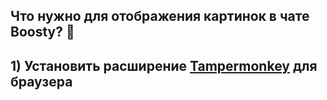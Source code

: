 ## Что нужно для отображения картинок в чате Boosty? 🤔

## 1) Установить расширение <a href="https://chromewebstore.google.com/detail/tampermonkey/dhdgffkkebhmkfjojejmpbldmpobfkfo">Tampermonkey</a> для браузера

